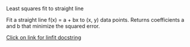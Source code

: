 Least squares fit to straight line

Fit a straight line f(x) = a + bx to (x, y) data points. Returns
coefficients a and b that minimize the squared error.

[Click on link for linfit docstring](http://htmlpreview.github.com/?http://htmlpreview.github.io/?https://raw.githubusercontent.com/djpine/linfit/master/html/linfit.html)
